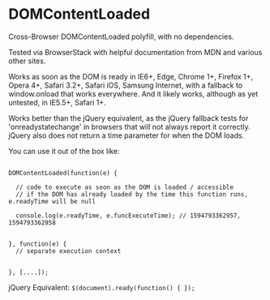 # DOMContentLoaded
Cross-Browser DOMContentLoaded polyfill, with no dependencies.

Tested via BrowserStack with helpful documentation from MDN and various other sites.

Works as soon as the DOM is ready in IE6+, Edge, Chrome 1+, Firefox 1+, Opera 4+, Safari 3.2+, Safari iOS, Samsung Internet, with a fallback to window.onload that works everywhere. And it likely works, although as yet untested, in IE5.5+, Safari 1+.

Works better than the jQuery equivalent, as the jQuery fallback tests for 'onreadystatechange' in browsers that will not always report it correctly. jQuery also does not return a time parameter for when the DOM loads.

You can use it out of the box like:

```

DOMContentLoaded(function(e) { 

  // code to execute as soon as the DOM is loaded / accessible
  // if the DOM has already loaded by the time this function runs, e.readyTime will be null
  
  console.log(e.readyTime, e.funcExecuteTime); // 1594793362957, 1594793362958
  
  
}, function(e) {
  // separate execution context


}, [....]);

```


jQuery Equivalent: ``$(document).ready(function() { });``
